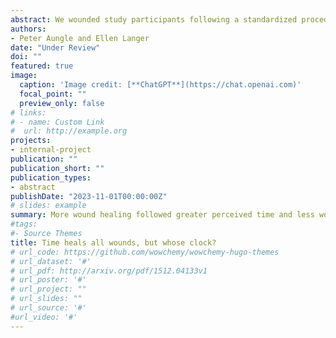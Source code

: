 ```yaml
---
abstract: We wounded study participants following a standardized procedure and manipulated perceived time to test whether perceived time affected the rate of healing. We measured the amount of healing that occurred across three conditions using a within-subjects design - Slow Time (half as fast as clock time), Normal Time (clock time), and Fast Time (twice as fast as clock time). Based on the theory of mind-body unity – which posits simultaneous and bidirectional influences of mind on body and body on mind – we hypothesized that wounds would heal faster or slower when perceived time was manipulated to be experienced as longer or shorter respectively. Although the actual elapsed time was 28 minutes in all three conditions, significantly more healing was observed in the Normal Time condition compared to the Slow Time condition, in the Fast Time condition compared to the Normal Time condition, and in the Fast Time condition compared to the Slow Time condition. These results support the hypothesis that the effect of time on wound healing is directly affected by one’s psychological experience of time, independently of the actual amount of time that has passed.
authors:
- Peter Aungle and Ellen Langer
date: "Under Review"
doi: ""
featured: true
image:
  caption: 'Image credit: [**ChatGPT**](https://chat.openai.com)'
  focal_point: ""
  preview_only: false
# links:
# - name: Custom Link
#  url: http://example.org
projects:
- internal-project
publication: ""
publication_short: ""
publication_types:
- abstract
publishDate: "2023-11-01T00:00:00Z"
# slides: example
summary: More wound healing followed greater perceived time and less wound healing followed less perceived time, even though elapsed time was always equal.
#tags:
#- Source Themes
title: Time heals all wounds, but whose clock?
# url_code: https://github.com/wowchemy/wowchemy-hugo-themes
# url_dataset: '#'
# url_pdf: http://arxiv.org/pdf/1512.04133v1
# url_poster: '#'
# url_project: ""
# url_slides: ""
# url_source: '#'
#url_video: '#'
---
```

